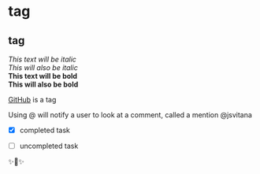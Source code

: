 # <h1> tag
## <h2> tag

*This text will be italic*<br>
_This will also be italic_<br>
**This text will be bold**<br>
__This will also be bold__<br>

[GitHub](http://github.com) is a tag

Using @ will notify a user to look at a comment, called a mention
@jsvitana
<br>
- [x] completed task
- [ ] uncompleted task


:sparkles::metal::sparkles: